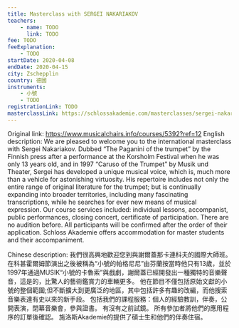 ```yaml
---
title: Masterclass with SERGEI NAKARIAKOV
teachers:
	- name: TODO
	  link: TODO
fee: TODO
feeExplanation: 
	- TODO
startDate: 2020-04-08
endDate: 2020-04-15
city: Zschepplin
country: 德國
instruments:
	- 小號
	- TODO
registrationLink: TODO
masterclassLink: https://schlossakademie.com/masterclasses/sergei-nakariakov
---
```

Original link: https://www.musicalchairs.info/courses/5392?ref=12
English description:
We are pleased to welcome you to the international masterclass with Sergei Nakariakov.
 Dubbed “The Paganini of the trumpet” by the Finnish press after a performance at the Korsholm Festival when he was only 13 years old, and in 1997 “Caruso of the Trumpet” by Musik und Theater, Sergei has developed a unique musical voice, which is, much more than a vehicle for astonishing virtuosity.
 His repertoire includes not only the entire range of original literature for the trumpet; but is continually expanding into broader territories, including many fascinating transcriptions, while he searches for ever new means of musical expression.
Our course services included: individual lessons, accompanist, public performances, closing concert, certificate of participation.
 There are no audition before.
 All participants will be confirmed after the order of their application.
Schloss Akademie offers accommodation for master students and their accompaniment.
​

Chinese description:
我們很高興地歡迎您到與謝爾蓋那卡連科夫的國際大師班。
在科甚霍爾姆節演出之後被稱為“小號的帕格尼尼”由芬蘭按當時他只有13歲，並於1997年通過MUSIK“小號的卡魯索”與戲劇，謝爾蓋已經開發出一種獨特的音樂聲音，這是的，比驚人的藝術鑑賞力的車輛更多。
他在節目不僅包括原始文獻的小號的整個範圍;但不斷擴大到更廣泛的地區，其中包括許多有趣的改編，而他搜索音樂表達有史以來的新手段。
包括我們的課程服務：個人的經驗教訓，伴奏，公開表演，閉幕音樂會，參與證書。
有沒有之前試鏡。
所有參加者將他們的應用程序的訂單後確認。
施洛斯Akademie的提供了碩士生和他們的伴奏住宿。


